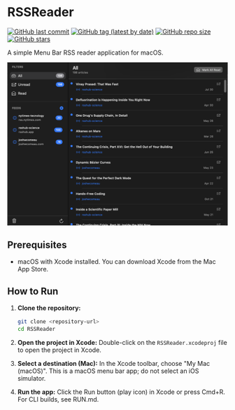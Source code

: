 # RSSReader

[![GitHub last commit](https://img.shields.io/github/last-commit/AlbertoBarrago/RSS-Reader)](https://github.com/AlbertoBarrago/RSS-Reader/commits/main)
[![GitHub tag (latest by date)](https://img.shields.io/github/v/tag/AlbertoBarrago/RSS-Reader)](https://github.com/AlbertoBarrago/RSS-Reader/releases/latest)
[![GitHub repo size](https://img.shields.io/github/repo-size/AlbertoBarrago/RSS-Reader)](https://github.com/AlbertoBarrago/RSS-Reader)
[![GitHub stars](https://img.shields.io/github/stars/AlbertoBarrago/RSS-Reader?style=social)](https://github.com/AlbertoBarrago/RSS-Reader/stargazers)

A simple Menu Bar RSS reader application for macOS.

![screen](screen.png)

## Prerequisites

*   macOS with Xcode installed. You can download Xcode from the Mac App Store.

## How to Run

1.  **Clone the repository:**
    ```bash
    git clone <repository-url>
    cd RSSReader
    ```

2.  **Open the project in Xcode:**
    Double-click on the `RSSReader.xcodeproj` file to open the project in Xcode.

3.  **Select a destination (Mac):**
    In the Xcode toolbar, choose "My Mac (macOS)". This is a macOS menu bar app; do not select an iOS simulator.

4.  **Run the app:**
    Click the Run button (play icon) in Xcode or press Cmd+R. For CLI builds, see RUN.md.

